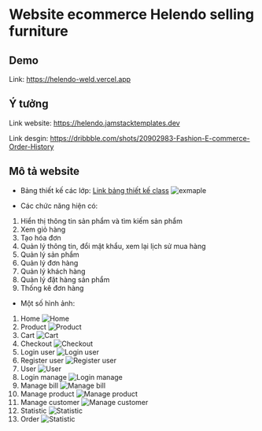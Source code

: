 # Website ecommerce Helendo selling furniture

## Demo

Link: https://helendo-weld.vercel.app

## Ý tưởng

Link website: https://helendo.jamstacktemplates.dev

Link desgin: https://dribbble.com/shots/20902983-Fashion-E-commerce-Order-History

## Mô tả website

-   Bảng thiết kế các lớp:
    [Link bảng thiết kế class](https://drive.google.com/file/d/11JSxrB7UKw69p-p2fQTfUwzM5ABYs5nx/view?usp=share_link)
    ![exmaple](img/class_diagram.png)

-   Các chức năng hiện có:

1. Hiển thị thông tin sản phẩm và tìm kiếm sản phẩm
2. Xem giỏ hàng
3. Tạo hóa đơn
4. Quản lý thông tin, đổi mật khẩu, xem lại lịch sử mua hàng
5. Quản lý sản phẩm
6. Quản lý đơn hàng
7. Quản lý khách hàng
8. Quản lý đặt hàng sản phẩm
9. Thống kê đơn hàng

-   Một số hình ảnh:

1. Home
   ![Home](img/web1.png)
2. Product
   ![Product](img/web2.png)
3. Cart
   ![Cart](img/web3.png)
4. Checkout
   ![Checkout](img/web4.png)
5. Login user
   ![Login user](img/web5.png)
6. Register user
   ![Register user](img/web6.png)
7. User
   ![User](img/web7.png)
8. Login manage
   ![Login manage](img/web8.png)
9. Manage bill
   ![Manage bill](img/web9.png)
10. Manage product
    ![Manage product](img/web10.png)
11. Manage customer
    ![Manage customer](img/web11.png)
12. Statistic
    ![Statistic](img/web12.png)
13. Order
    ![Statistic](img/web13.png)
